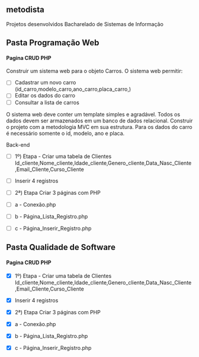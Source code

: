 ## metodista
Projetos desenvolvidos Bacharelado de Sistemas de Informação

## Pasta Programação Web
#### Pagina CRUD PHP 

Construir um sistema web para o objeto Carros. O sistema web permitir:

- [ ] Cadastrar um novo carro (id_carro,modelo_carro,ano_carro,placa_carro,)
- [ ] Editar os dados do carro
- [ ] Consultar a lista de carros

O sistema web deve conter um template simples e agradável. Todos os dados devem ser armazenados em um banco de dados relacional. Construir o projeto com a metodologia MVC em sua estrutura. Para os dados do carro é necessário somente o id, modelo, ano e placa. 

Back-end
- [ ] 1º) Etapa - Criar uma tabela de Clientes Id_cliente,Nome_cliente,Idade_cliente,Genero_cliente,Data_Nasc_Cliente,Email_Cliente,Curso_Cliente
- [ ] Inserir 4 registros
    
- [ ] 2ª) Etapa Criar 3 páginas com PHP 
- [ ] a - Conexão.php
- [ ] b - Página_Lista_Registro.php
- [ ] c - Página_Inserir_Registro.php
## Pasta Qualidade de Software
#### Pagina CRUD PHP 
- [x] 1º) Etapa - Criar uma tabela de Clientes Id_cliente,Nome_cliente,Idade_cliente,Genero_cliente,Data_Nasc_Cliente,Email_Cliente,Curso_Cliente
- [x] Inserir 4 registros
    
- [x] 2ª) Etapa Criar 3 páginas com PHP 
- [x] a - Conexão.php
- [X] b - Página_Lista_Registro.php
- [X] c - Página_Inserir_Registro.php
